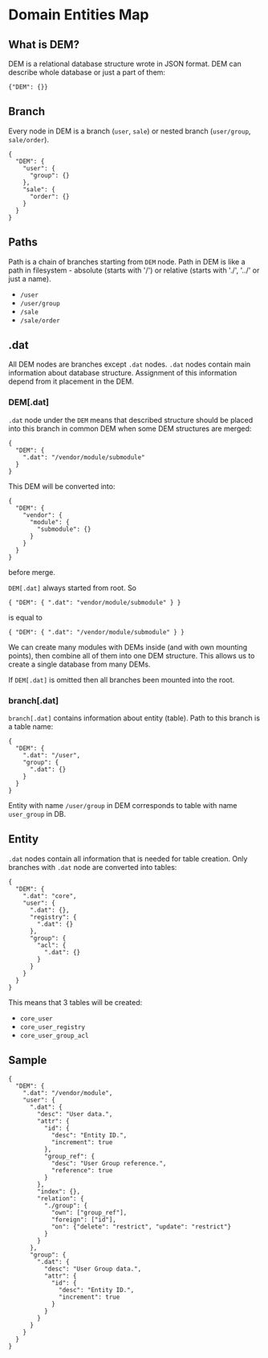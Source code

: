 # Domain Entities Map



## What is DEM?

DEM is a relational database structure wrote in JSON format. DEM can describe whole database or just a part of them:

    {"DEM": {}} 



## Branch

Every node in DEM is a branch (`user`, `sale`) or nested branch (`user/group`, `sale/order`).

    {
      "DEM": {
        "user": {
          "group": {}
        },
        "sale": {
          "order": {}
        }
      }
    }



## Paths

Path is a chain of branches starting from `DEM` node. Path in DEM is like a path in filesystem - absolute (starts with '/') or relative (starts with './', '../' or just a name).

* `/user`
* `/user/group`
* `/sale`
* `/sale/order`



## .dat

All DEM nodes are branches except `.dat` nodes. `.dat` nodes contain main information about database structure. Assignment of this information depend from it placement in the DEM.


### DEM[.dat]

`.dat` node under the `DEM` means that described structure should be placed into this branch in common DEM when some DEM structures are merged:

    {
      "DEM": {
        ".dat": "/vendor/module/submodule"
      }
    }

This DEM will be converted into:
 
    {
      "DEM": {
        "vendor": {
          "module": {
            "submodule": {}
          }
        }
      }
    }
 
before merge.
 
`DEM[.dat]` always started from root. So 

    { "DEM": { ".dat": "vendor/module/submodule" } }
    
is equal to

    { "DEM": { ".dat": "/vendor/module/submodule" } }
 
We can create many modules with DEMs inside (and with own mounting points), then combine all of them into one DEM structure. This allows us to create a single database from many DEMs.

If `DEM[.dat]` is omitted then all branches been mounted into the root. 


### branch[.dat]

`branch[.dat]` contains information about entity (table). Path to this branch is a table name:

    {
      "DEM": {
        ".dat": "/user",
        "group": {
          ".dat": {}
        }
      }
    }

Entity with name `/user/group` in DEM corresponds to table with name `user_group` in DB.



## Entity

`.dat` nodes contain all information that is needed for table creation. Only branches with `.dat` node are converted into tables:

    {
      "DEM": {
        ".dat": "core",
        "user": {
          ".dat": {},
          "registry": {
            ".dat": {}
          },
          "group": {
            "acl": {
              ".dat": {}
            }
          }
        }
      }
    }

This means that 3 tables will be created:
* `core_user`
* `core_user_registry`
* `core_user_group_acl`




## Sample

    {
      "DEM": {
        ".dat": "/vendor/module",
        "user": {
          ".dat": {
            "desc": "User data.",
            "attr": {
              "id": {
                "desc": "Entity ID.",
                "increment": true
              },
              "group_ref": {
                "desc": "User Group reference.",
                "reference": true
              }
            },
            "index": {},
            "relation": {
              "./group": {
                "own": ["group_ref"],
                "foreign": ["id"],
                "on": {"delete": "restrict", "update": "restrict"}
              }
            }
          },
          "group": {
            ".dat": {
              "desc": "User Group data.",
              "attr": {
                "id": {
                  "desc": "Entity ID.",
                  "increment": true
                }
              }
            }
          }
        }
      }
    }